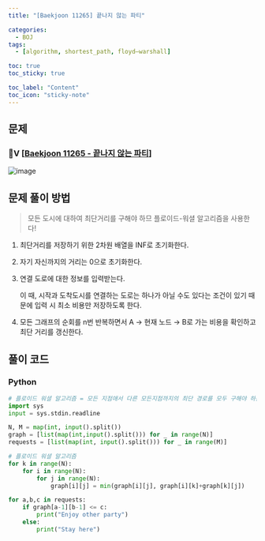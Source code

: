 ```yaml
---
title: "[Baekjoon 11265] 끝나지 않는 파티" 

categories:
  - BOJ
tags:
  - [algorithm, shortest_path, floyd–warshall]

toc: true
toc_sticky: true

toc_label: "Content"
toc_icon: "sticky-note"
---
```


## 문제

### 💛Ⅴ [[Baekjoon 11265 - 끝나지 않는 파티](https://www.acmicpc.net/problem/11265)]

![image](https://user-images.githubusercontent.com/68420044/203882637-1b408dd5-fa9b-4222-8d23-b096790734b3.png)

## 문제 풀이 방법

> 모든 도시에 대하여 최단거리를 구해야 하므 플로이드-워셜 알고리즘을 사용한다!

1. 최단거리를 저장하기 위한 2차원 배열을 INF로 초기화한다. 
2. 자기 자신까지의 거리는 0으로 초기화한다. 
3. 연결 도로에 대한 정보를 입력받는다. 
    
    이 때, 시작과 도착도시를 연결하는 도로는 하나가 아닐 수도 있다는 조건이 있기 때문에 입력 시 최소 비용만 저장하도록 한다. 
    
4. 모든 그래프의 순회를 n번 반복하면서 A → 현재 노드 → B로 가는 비용을 확인하고 최단 거리를 갱신한다.

## 풀이 코드

### Python

```python
# 플로이드 워셜 알고리즘 = 모든 지점애서 다른 모든지점까지의 최단 경로를 모두 구해야 하는 경우
import sys
input = sys.stdin.readline

N, M = map(int, input().split())
graph = [list(map(int,input().split())) for _ in range(N)]
requests = [list(map(int, input().split())) for _ in range(M)]

# 플로이드 워셜 알고리즘
for k in range(N):
    for i in range(N):
        for j in range(N):
            graph[i][j] = min(graph[i][j], graph[i][k]+graph[k][j])

for a,b,c in requests:
    if graph[a-1][b-1] <= c:
        print("Enjoy other party")
    else:
        print("Stay here")
```